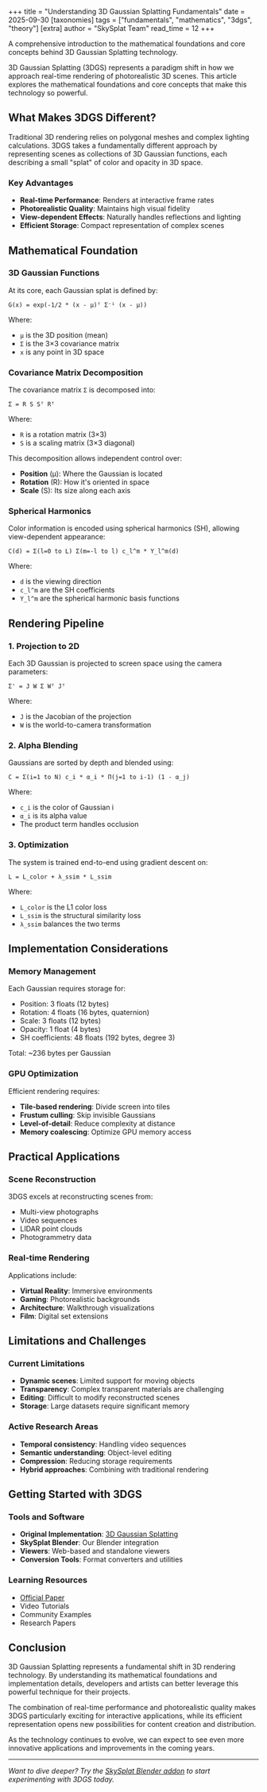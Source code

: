 +++
title = "Understanding 3D Gaussian Splatting Fundamentals"
date = 2025-09-30
[taxonomies]
tags = ["fundamentals", "mathematics", "3dgs", "theory"]
[extra]
author = "SkySplat Team"
read_time = 12
+++

A comprehensive introduction to the mathematical foundations and core concepts behind 3D Gaussian Splatting technology.

<!-- more -->

3D Gaussian Splatting (3DGS) represents a paradigm shift in how we approach real-time rendering of photorealistic 3D scenes. This article explores the mathematical foundations and core concepts that make this technology so powerful.

## What Makes 3DGS Different?

Traditional 3D rendering relies on polygonal meshes and complex lighting calculations. 3DGS takes a fundamentally different approach by representing scenes as collections of 3D Gaussian functions, each describing a small "splat" of color and opacity in 3D space.

### Key Advantages

- **Real-time Performance**: Renders at interactive frame rates
- **Photorealistic Quality**: Maintains high visual fidelity
- **View-dependent Effects**: Naturally handles reflections and lighting
- **Efficient Storage**: Compact representation of complex scenes

## Mathematical Foundation

### 3D Gaussian Functions

At its core, each Gaussian splat is defined by:

```
G(x) = exp(-1/2 * (x - μ)ᵀ Σ⁻¹ (x - μ))
```

Where:
- `μ` is the 3D position (mean)
- `Σ` is the 3×3 covariance matrix
- `x` is any point in 3D space

### Covariance Matrix Decomposition

The covariance matrix `Σ` is decomposed into:

```
Σ = R S Sᵀ Rᵀ
```

Where:
- `R` is a rotation matrix (3×3)
- `S` is a scaling matrix (3×3 diagonal)

This decomposition allows independent control over:
- **Position** (μ): Where the Gaussian is located
- **Rotation** (R): How it's oriented in space  
- **Scale** (S): Its size along each axis

### Spherical Harmonics

Color information is encoded using spherical harmonics (SH), allowing view-dependent appearance:

```
C(d) = Σ(l=0 to L) Σ(m=-l to l) c_l^m * Y_l^m(d)
```

Where:
- `d` is the viewing direction
- `c_l^m` are the SH coefficients
- `Y_l^m` are the spherical harmonic basis functions

## Rendering Pipeline

### 1. Projection to 2D

Each 3D Gaussian is projected to screen space using the camera parameters:

```
Σ' = J W Σ Wᵀ Jᵀ
```

Where:
- `J` is the Jacobian of the projection
- `W` is the world-to-camera transformation

### 2. Alpha Blending

Gaussians are sorted by depth and blended using:

```
C = Σ(i=1 to N) c_i * α_i * Π(j=1 to i-1) (1 - α_j)
```

Where:
- `c_i` is the color of Gaussian i
- `α_i` is its alpha value
- The product term handles occlusion

### 3. Optimization

The system is trained end-to-end using gradient descent on:

```
L = L_color + λ_ssim * L_ssim
```

Where:
- `L_color` is the L1 color loss
- `L_ssim` is the structural similarity loss
- `λ_ssim` balances the two terms

## Implementation Considerations

### Memory Management

Each Gaussian requires storage for:
- Position: 3 floats (12 bytes)
- Rotation: 4 floats (16 bytes, quaternion)
- Scale: 3 floats (12 bytes)
- Opacity: 1 float (4 bytes)
- SH coefficients: 48 floats (192 bytes, degree 3)

Total: ~236 bytes per Gaussian

### GPU Optimization

Efficient rendering requires:
- **Tile-based rendering**: Divide screen into tiles
- **Frustum culling**: Skip invisible Gaussians
- **Level-of-detail**: Reduce complexity at distance
- **Memory coalescing**: Optimize GPU memory access

## Practical Applications

### Scene Reconstruction

3DGS excels at reconstructing scenes from:
- Multi-view photographs
- Video sequences
- LIDAR point clouds
- Photogrammetry data

### Real-time Rendering

Applications include:
- **Virtual Reality**: Immersive environments
- **Gaming**: Photorealistic backgrounds
- **Architecture**: Walkthrough visualizations
- **Film**: Digital set extensions

## Limitations and Challenges

### Current Limitations

- **Dynamic scenes**: Limited support for moving objects
- **Transparency**: Complex transparent materials are challenging
- **Editing**: Difficult to modify reconstructed scenes
- **Storage**: Large datasets require significant memory

### Active Research Areas

- **Temporal consistency**: Handling video sequences
- **Semantic understanding**: Object-level editing
- **Compression**: Reducing storage requirements
- **Hybrid approaches**: Combining with traditional rendering

## Getting Started with 3DGS

### Tools and Software

- **Original Implementation**: [3D Gaussian Splatting](https://github.com/graphdeco-inria/gaussian-splatting)
- **SkySplat Blender**: Our Blender integration
- **Viewers**: Web-based and standalone viewers
- **Conversion Tools**: Format converters and utilities

### Learning Resources

- [Official Paper](https://repo-sam.inria.fr/fungraph/3d-gaussian-splatting/)
- Video Tutorials
- Community Examples
- Research Papers

## Conclusion

3D Gaussian Splatting represents a fundamental shift in 3D rendering technology. By understanding its mathematical foundations and implementation details, developers and artists can better leverage this powerful technique for their projects.

The combination of real-time performance and photorealistic quality makes 3DGS particularly exciting for interactive applications, while its efficient representation opens new possibilities for content creation and distribution.

As the technology continues to evolve, we can expect to see even more innovative applications and improvements in the coming years.

---

*Want to dive deeper? Try the [SkySplat Blender addon](/docs/skysplat-blender-installation/) to start experimenting with 3DGS today.*